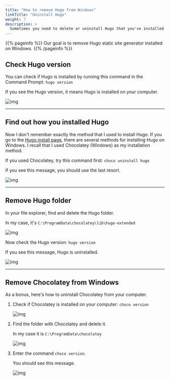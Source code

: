 ```yaml
---
title: "How to remove Hugo from Windows"
linkTitle: "Uninstall Hugo"
weight: 7
description: >
  Sometimes you need to delete or uninstall Hugo that you've installed on Windows. I failed to find the instructions on the internet. Here's the way to remove Hugo from your computer.
---
```


{{% pageinfo %}}
Our goal is to remove Hugo static site generator installed on Windows.
{{% /pageinfo %}}

## Check Hugo version

You can check if Hugo is installed by running this command in the Command Prompt: `hugo version`

If you see the Hugo version, it means Hugo is installed on your computer.

![img](/docs/img/hugo-version.png)

---

## Find out how you installed Hugo

Now I don't remember exactly the method that I used to install Hugo. If you go to the [Hugo install page](https://gohugo.io/getting-started/installing/), there are several methods for installing Hugo on Windows. I recall that I used Chocolatey (Windows) as my installation method.

If you used Chocolatey, try this command first: `choco uninstall hugo`

If you see this message, you should use the last resort.

![img](/docs/img/choco-uninstall.png)

---

## Remove Hugo folder

In your file explorer, find and delete the Hugo folder.

In my case, it's `C:\ProgramData\chocolatey\lib\hugo-extended`

![img](/docs/img/hugo-folder.png)

Now check the Hugo version: `hugo version`

If you see this message, Hugo is uninstalled.

![img](/docs/img/hugo-uninstalled.png)

---

## Remove Chocolatey from Windows

As a bonus, here's how to uninstall Chocolatey from your computer.

1. Check if Chocolatey is installed on your computer: `choco version`

    ![img](/docs/img/choco-version.png)

2. Find the folder with Chocolatey and delete it.

    In my case it is `C:\ProgramData\chocolatey`

    ![img](/docs/img/choco-folder.png)

3. Enter the command `choco version`.
    
    You should see this message.

    ![img](/docs/img/choco-not-installed.png)